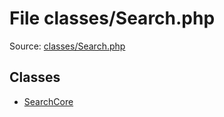 File classes/Search.php
=========

Source: [classes/Search.php](https://github.com/PrestaShop/PrestaShop/blob/1.5.4.1/classes/Search.php)


Classes
-------

* [SearchCore](class.SearchCore.md)

